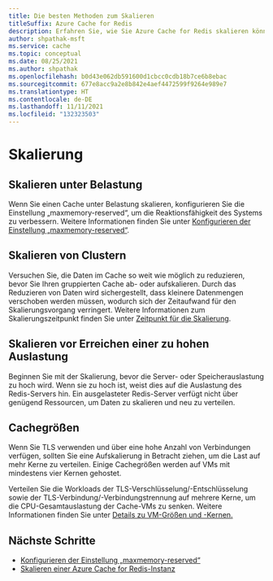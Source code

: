 ```yaml
---
title: Die besten Methoden zum Skalieren
titleSuffix: Azure Cache for Redis
description: Erfahren Sie, wie Sie Azure Cache for Redis skalieren können.
author: shpathak-msft
ms.service: cache
ms.topic: conceptual
ms.date: 08/25/2021
ms.author: shpathak
ms.openlocfilehash: b0d43e062db591600d1cbcc0cdb18b7ce6b8ebac
ms.sourcegitcommit: 677e8acc9a2e8b842e4aef4472599f9264e989e7
ms.translationtype: HT
ms.contentlocale: de-DE
ms.lasthandoff: 11/11/2021
ms.locfileid: "132323503"
---
```

# <a name="scaling"></a>Skalierung

## <a name="scaling-under-load"></a>Skalieren unter Belastung

Wenn Sie einen Cache unter Belastung skalieren, konfigurieren Sie die Einstellung „maxmemory-reserved“, um die Reaktionsfähigkeit des Systems zu verbessern. Weitere Informationen finden Sie unter [Konfigurieren der Einstellung „maxmemory-reserved“](cache-best-practices-memory-management.md#configure-your-maxmemory-reserved-setting).

## <a name="scaling-clusters"></a>Skalieren von Clustern

Versuchen Sie, die Daten im Cache so weit wie möglich zu reduzieren, bevor Sie Ihren gruppierten Cache ab- oder aufskalieren. Durch das Reduzieren von Daten wird sichergestellt, dass kleinere Datenmengen verschoben werden müssen, wodurch sich der Zeitaufwand für den Skalierungsvorgang verringert. Weitere Informationen zum Skalierungszeitpunkt finden Sie unter [Zeitpunkt für die Skalierung](cache-how-to-scale.md#when-to-scale).

## <a name="scale-before-load-is-too-high"></a>Skalieren vor Erreichen einer zu hohen Auslastung

Beginnen Sie mit der Skalierung, bevor die Server- oder Speicherauslastung zu hoch wird. Wenn sie zu hoch ist, weist dies auf die Auslastung des Redis-Servers hin. Ein ausgelasteter Redis-Server verfügt nicht über genügend Ressourcen, um Daten zu skalieren und neu zu verteilen.

## <a name="cache-sizes"></a>Cachegrößen

Wenn Sie TLS verwenden und über eine hohe Anzahl von Verbindungen verfügen, sollten Sie eine Aufskalierung in Betracht ziehen, um die Last auf mehr Kerne zu verteilen. Einige Cachegrößen werden auf VMs mit mindestens vier Kernen gehostet.

Verteilen Sie die Workloads der TLS-Verschlüsselung/-Entschlüsselung sowie der TLS-Verbindung/-Verbindungstrennung auf mehrere Kerne, um die CPU-Gesamtauslastung der Cache-VMs zu senken. Weitere Informationen finden Sie unter [Details zu VM-Größen und -Kernen.](./cache-planning-faq.yml#azure-cache-for-redis-performance)

## <a name="next-steps"></a>Nächste Schritte

- [Konfigurieren der Einstellung „maxmemory-reserved“](cache-best-practices-memory-management.md#configure-your-maxmemory-reserved-setting)
- [Skalieren einer Azure Cache for Redis-Instanz](cache-how-to-scale.md)
